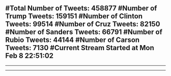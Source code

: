 #Total Number of Tweets: 458877 
#Number of Trump Tweets: 159151
#Number of Clinton Tweets: 99514
#Number of Cruz Tweets: 82150
#Number of Sanders Tweets: 66791
#Number of Rubio Tweets: 44144
#Number of Carson Tweets: 7130
#Current Stream Started at Mon Feb  8 22:51:02
---
---
---
